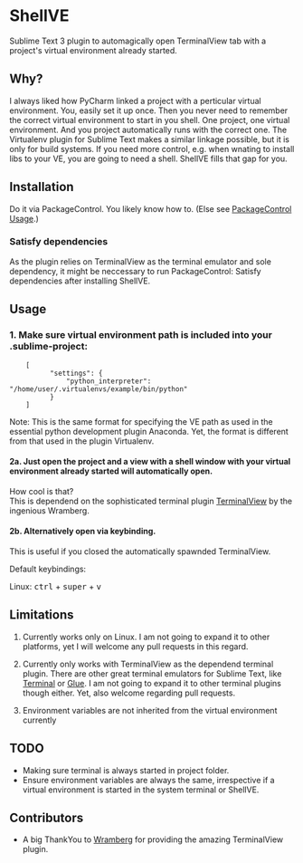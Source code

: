 # ShellVE
Sublime Text 3 plugin to automagically open TerminalView tab with a project's virtual environment already started.

## Why?
I always liked how PyCharm linked a project with a perticular virtual environment. You, easily set it up once. Then you never need to remember the correct virtual environment to start in you shell.  One project, one virtual environment. And you project automatically runs with the correct one.
The Virtualenv plugin for Sublime Text makes a similar linkage possible, but it is only for build systems. If you need more control, e.g. when wnating to install libs to your VE, you are going to need a shell.
ShellVE fills that gap for you.

## Installation
Do it via PackageControl. You likely know how to. (Else see [PackageControl Usage](https://packagecontrol.io/docs/usage).)

### Satisfy dependencies
As the plugin relies on TerminalView as the terminal emulator and sole dependency, it might be neccessary to run PackageControl: Satisfy dependencies after installing ShellVE.

## Usage
### 1. Make sure virtual environment path is included into your .sublime-project:

        [
              "settings": {
                  "python_interpreter": "/home/user/.virtualenvs/example/bin/python"
              }
        ]
        
Note: This is the same format for specifying the VE path as used in the essential python development plugin Anaconda. Yet, the format is different from that used in the plugin Virtualenv.

#### 2a. Just open the project and a view with a shell window with your virtual environment already started will automatically open.
          
How cool is that?        
This is dependend on the sophisticated terminal plugin [TerminalView](https://github.com/Wramberg/TerminalView) by the ingenious Wramberg.          

#### 2b. Alternatively open via keybinding.

This is useful if you closed the automatically spawnded TerminalView.

Default keybindings:

Linux: <kbd>ctrl</kbd> + <kbd>super</kbd> + <kbd>v</kbd>

## Limitations
1. Currently works only on Linux. I am not going to expand it to other platforms, yet I will welcome any pull requests in this regard.

2. Currently only works with TerminalView as the dependend terminal plugin. There are other great terminal emulators for Sublime Text, like [Terminal](works) or [Glue](https://packagecontrol.io/packages/Glue). I am not going to expand it to other terminal plugins though either. Yet, also welcome regarding pull requests.

3. Environment variables are not inherited from the virtual environment currently

## TODO
- Making sure terminal is always started in project folder.
- Ensure environment variables are always the same, irrespective if a virtual environment is started in the system terminal or ShellVE.

## Contributors
- A big ThankYou to [Wramberg](https://github.com/Wramberg/TerminalView) for providing the amazing TerminalView plugin.
